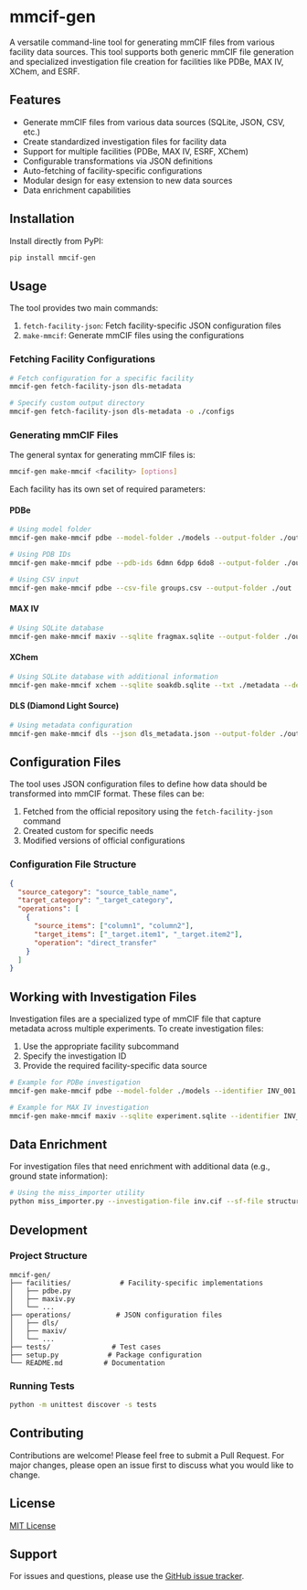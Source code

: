 # mmcif-gen

A versatile command-line tool for generating mmCIF files from various facility data sources. This tool supports both generic mmCIF file generation and specialized investigation file creation for facilities like PDBe, MAX IV, XChem, and ESRF.

## Features

- Generate mmCIF files from various data sources (SQLite, JSON, CSV, etc.)
- Create standardized investigation files for facility data
- Support for multiple facilities (PDBe, MAX IV, ESRF, XChem)
- Configurable transformations via JSON definitions
- Auto-fetching of facility-specific configurations
- Modular design for easy extension to new data sources
- Data enrichment capabilities

## Installation

Install directly from PyPI:

```bash
pip install mmcif-gen
```

## Usage

The tool provides two main commands:

1. `fetch-facility-json`: Fetch facility-specific JSON configuration files
2. `make-mmcif`: Generate mmCIF files using the configurations

### Fetching Facility Configurations

```bash
# Fetch configuration for a specific facility
mmcif-gen fetch-facility-json dls-metadata

# Specify custom output directory
mmcif-gen fetch-facility-json dls-metadata -o ./configs
```

### Generating mmCIF Files

The general syntax for generating mmCIF files is:

```bash
mmcif-gen make-mmcif <facility> [options]
```

Each facility has its own set of required parameters:

#### PDBe

```bash
# Using model folder
mmcif-gen make-mmcif pdbe --model-folder ./models --output-folder ./out --identifier I_1234

# Using PDB IDs
mmcif-gen make-mmcif pdbe --pdb-ids 6dmn 6dpp 6do8 --output-folder ./out

# Using CSV input
mmcif-gen make-mmcif pdbe --csv-file groups.csv --output-folder ./out
```

#### MAX IV

```bash
# Using SQLite database
mmcif-gen make-mmcif maxiv --sqlite fragmax.sqlite --output-folder ./out --identifier I_5678
```

#### XChem

```bash
# Using SQLite database with additional information
mmcif-gen make-mmcif xchem --sqlite soakdb.sqlite --txt ./metadata --deposit ./deposit --output-folder ./out
```

#### DLS (Diamond Light Source)

```bash
# Using metadata configuration
mmcif-gen make-mmcif dls --json dls_metadata.json --output-folder ./out --identifier DLS_2024
```

## Configuration Files

The tool uses JSON configuration files to define how data should be transformed into mmCIF format. These files can be:

1. Fetched from the official repository using the `fetch-facility-json` command
2. Created custom for specific needs
3. Modified versions of official configurations

### Configuration File Structure

```json
{
  "source_category": "source_table_name",
  "target_category": "_target_category",
  "operations": [
    {
      "source_items": ["column1", "column2"],
      "target_items": ["_target.item1", "_target.item2"],
      "operation": "direct_transfer"
    }
  ]
}
```

## Working with Investigation Files

Investigation files are a specialized type of mmCIF file that capture metadata across multiple experiments. To create investigation files:

1. Use the appropriate facility subcommand
2. Specify the investigation ID
3. Provide the required facility-specific data source

```bash
# Example for PDBe investigation
mmcif-gen make-mmcif pdbe --model-folder ./models --identifier INV_001 --output-folder ./investigations

# Example for MAX IV investigation
mmcif-gen make-mmcif maxiv --sqlite experiment.sqlite --identifier INV_002 --output-folder ./investigations
```

## Data Enrichment

For investigation files that need enrichment with additional data (e.g., ground state information):

```bash
# Using the miss_importer utility
python miss_importer.py --investigation-file inv.cif --sf-file structure.sf --pdb-id 1ABC
```

## Development

### Project Structure

```
mmcif-gen/
├── facilities/            # Facility-specific implementations
│   ├── pdbe.py
│   ├── maxiv.py
│   └── ...
├── operations/           # JSON configuration files
│   ├── dls/
│   ├── maxiv/
│   └── ...
├── tests/               # Test cases
├── setup.py            # Package configuration
└── README.md          # Documentation
```

### Running Tests

```bash
python -m unittest discover -s tests
```

## Contributing

Contributions are welcome! Please feel free to submit a Pull Request. For major changes, please open an issue first to discuss what you would like to change.

## License

[MIT License](LICENSE)

## Support

For issues and questions, please use the [GitHub issue tracker](https://github.com/PDBeurope/Investigations/issues).